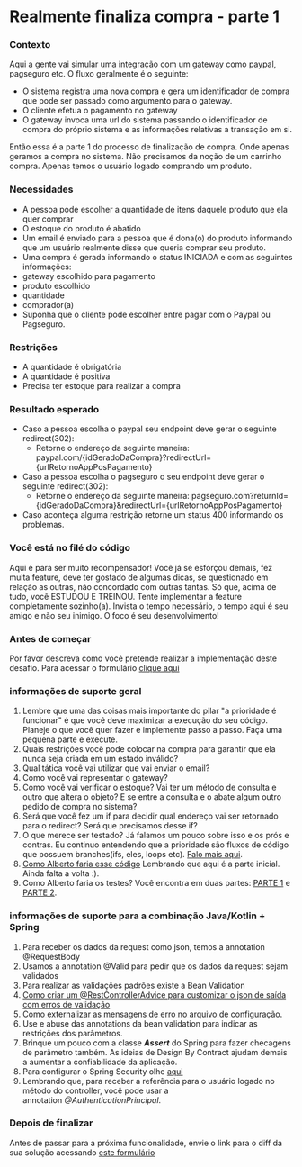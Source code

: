 # Realmente finaliza compra - parte 1

### Contexto

Aqui a gente vai simular uma integração com um gateway como paypal, pagseguro etc. O fluxo geralmente é o seguinte:

*   O sistema registra uma nova compra e gera um identificador de compra que pode ser passado como argumento para o gateway.
*   O cliente efetua o pagamento no gateway
*   O gateway invoca uma url do sistema passando o identificador de compra do próprio sistema e as informações relativas a transação em si.

Então essa é a parte 1 do processo de finalização de compra. Onde apenas geramos a compra no sistema. Não precisamos da noção de um carrinho compra. Apenas temos o usuário logado comprando um produto.

### Necessidades

*   A pessoa pode escolher a quantidade de itens daquele produto que ela quer comprar
*   O estoque do produto é abatido 
*   Um email é enviado para a pessoa que é dona(o) do produto informando que um usuário realmente disse que queria comprar seu produto.
*   Uma compra é gerada informando o status INICIADA e com as seguintes informações:
*   gateway escolhido para pagamento
*   produto escolhido
*   quantidade
*   comprador(a)
*   Suponha que o cliente pode escolher entre pagar com o Paypal ou Pagseguro.

### Restrições

*   A quantidade é obrigatória
*   A quantidade é positiva
*   Precisa ter estoque para realizar a compra​

### **Resultado esperado**

*   Caso a pessoa escolha o paypal seu endpoint deve gerar o seguinte redirect(302):
    *   Retorne o endereço da seguinte maneira: paypal.com/{idGeradoDaCompra}?redirectUrl={urlRetornoAppPosPagamento}
*   Caso a pessoa escolha o pagseguro o seu endpoint deve gerar o seguinte redirect(302):
    *   Retorne o endereço da seguinte maneira: pagseguro.com?returnId={idGeradoDaCompra}&redirectUrl={urlRetornoAppPosPagamento}
*   Caso aconteça alguma restrição retorne um status 400 informando os problemas. 

### Você está no filé do código

Aqui é para ser muito recompensador! Você já se esforçou demais, fez muita feature, deve ter gostado de algumas dicas, se questionado em relação as outras, não concordado com outras tantas. Só que, acima de tudo, você ESTUDOU E TREINOU. Tente implementar a feature completamente sozinho(a). Invista o tempo necessário, o tempo aqui é seu amigo e não seu inimigo. O foco é seu desenvolvimento!

### Antes de começar
Por favor descreva como você pretende realizar a implementação deste desafio. Para acessar o formulário [clique aqui](https://forms.gle/cmNZnUGtrfFAGnhu7)

### **informações de suporte geral**

1.  Lembre que uma das coisas mais importante do pilar "a prioridade é funcionar" é que você deve maximizar a execução do seu código. Planeje o que você quer fazer e implemente passo a passo. Faça uma pequena parte e execute. 
2.  Quais restrições você pode colocar na compra para garantir que ela nunca seja criada em um estado inválido?
3.  Qual tática você vai utilizar que vai enviar o email?
4.  Como você vai representar o gateway?
5.  Como você vai verificar o estoque? Vai ter um método de consulta e outro que altera o objeto? E se entre a consulta e o abate algum outro pedido de compra no sistema? 
6.  Será que você fez um if para decidir qual endereço vai ser retornado para o redirect? Será que precisamos desse if?
7.  O que merece ser testado? Já falamos um pouco sobre isso e os prós e contras. Eu continuo entendendo que a prioridade são fluxos de código que possuem branches(ifs, eles, loops etc). [Falo mais aqui](https://youtu.be/vCnhwbkX3EA).
9.  [Como Alberto faria esse código](https://youtu.be/HP9OhAvwOu0) Lembrando que aqui é a parte inicial. Ainda falta a volta :). 
10. Como Alberto faria os testes? Você encontra em duas partes: [PARTE 1](https://youtu.be/CnDoQahMoD0) e [PARTE 2](https://youtu.be/t8sJeUS3nz4). 


### informações de suporte para a combinação Java/Kotlin + Spring​

1.  Para receber os dados da request como json, temos a annotation @RequestBody
2.  Usamos a annotation @Valid para pedir que os dados da request sejam validados
3.  Para realizar as validações padrões existe a Bean Validation
4.  [Como criar um @RestControllerAdvice para customizar o json de saída com erros de validação](https://youtu.be/H6aM-4RaRrE)
5.  [Como externalizar as mensagens de erro no arquivo de configuração.](https://youtu.be/FO4HnZNCvoo)
6.  Use e abuse das annotations da bean validation para indicar as restrições dos parâmetros. 
7.  Brinque um pouco com a classe **_Assert_**​ ​do Spring para fazer checagens de parâmetro também. As ideias de Design By Contract ajudam demais a aumentar a confiabilidade da aplicação.
8.  Para configurar o Spring Security olhe [aqui](https://youtu.be/0I--CLsqC7w)
9.  Lembrando que, para receber a referência para o usuário logado no método do controller, você pode usar a annotation _@AuthenticationPrincipal_​.

### Depois de finalizar
Antes de passar para a próxima funcionalidade, envie o link para o diff da sua solução acessando [este formulário](https://forms.gle/zZBo1qpQioTUf5FK6)

